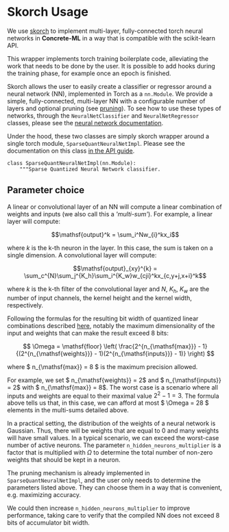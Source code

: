 # Skorch Usage

We use [skorch](https://skorch.readthedocs.io/en/stable/) to implement multi-layer, fully-connected
torch neural networks in **Concrete-ML** in a way that is compatible with the scikit-learn API.

This wrapper implements torch training boilerplate code, alleviating the work that needs to be done
by the user. It is possible to add hooks during the training phase, for example once an epoch
is finished.

Skorch allows the user to easily create a classifier or regressor around a neural network (NN), implemented
in Torch as a `nn.Module`. We provide a simple, fully-connected, multi-layer NN with a configurable
number of layers and optional pruning (see [pruning](pruning.md)). To see how to use these types of networks,
through the `NeuralNetClassifier` and `NeuralNetRegressor` classes, please see the [neural network documentation](quantized_neural_networks.md).

Under the hood, these two classes are simply skorch wrapper around a single torch module, `SparseQuantNeuralNetImpl`.
Please see the documentation on this class [in the API guide](_apidoc/concrete.ml.sklearn.html#concrete.ml.sklearn.qnn.SparseQuantNeuralNetImpl).

```
class SparseQuantNeuralNetImpl(nn.Module):
    """Sparse Quantized Neural Network classifier.
```

## Parameter choice

A linear or convolutional layer of an NN will compute a linear combination of weights and inputs (we also call this a  _'multi-sum'_). For example, a linear layer will compute:

$$\mathsf{output}^k = \sum_i^Nw_{i}^kx_i$$

where $k$ is the k-th neuron in the layer. In this case, the sum is taken on a single dimension. A convolutional layer will compute:

$$\mathsf{output}_{xy}^{k} = \sum_c^{N}\sum_j^{K_h}\sum_i^{K_w}w_{cji}^kx_{c,y+j,x+i}^k$$

where $k$ is the k-th filter of the convolutional layer and $N$, $K_h$, $K_w$ are the number of input channels, the kernel height and the kernel width, respectively.

Following the formulas for the resulting bit width of quantized linear combinations described [here](fhe_constraints.md), notably the maximum dimensionality of the input and weights that can make the result exceed 8 bits:

$$ \Omega = \mathsf{floor} \left( \frac{2^{n_{\mathsf{max}}} - 1}{(2^{n_{\mathsf{weights}}} - 1)(2^{n_{\mathsf{inputs}}} - 1)} \right) $$

where $ n_{\mathsf{max}} = 8 $ is the maximum precision allowed.

For example, we set $ n_{\mathsf{weights}} = 2$ and $ n_{\mathsf{inputs}} = 2$ with $ n_{\mathsf{max}} = 8$. The worst case is a scenario where all inputs and weights are equal to their maximal value $2^2-1=3$. The formula above tells us that, in this case, we can afford at most $ \Omega = 28 $ elements in the multi-sums detailed above.

In a practical setting, the distribution of the weights of a neural network is Gaussian. Thus, there will be weights that are equal to 0 and many weights will have small values. In a typical scenario, we can exceed the worst-case number of active neurons. The parameter `n_hidden_neurons_multiplier` is a factor that is multiplied with $\Omega$ to determine the total number of non-zero weights that should be kept in a neuron.

The pruning mechanism is already implemented in `SparseQuantNeuralNetImpl`, and the user only needs to determine the parameters listed above. They can choose them in a way that is convenient, e.g. maximizing accuracy.

We could then increase `n_hidden_neurons_multiplier` to improve performance, taking care to verify that the compiled NN does not exceed 8 bits of accumulator bit width.
